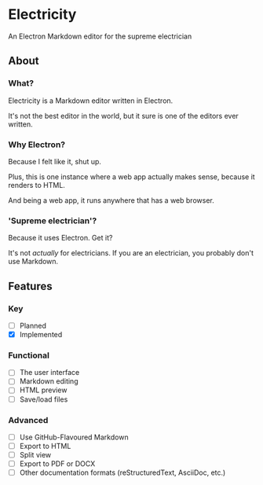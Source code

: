 # Electricity

An Electron Markdown editor for the supreme electrician

## About

### What?

Electricity is a Markdown editor written in Electron.

It's not the best editor in the world, but it sure is one of the editors ever
written.

### Why Electron?

Because I felt like it, shut up.

Plus, this is one instance where a web app actually makes sense, because it
renders to HTML.

And being a web app, it runs anywhere that has a web browser.

### 'Supreme electrician'?

Because it uses Electron. Get it?

It's not *actually* for electricians. If you are an electrician, you probably
don't use Markdown.

## Features

### Key

- [ ] Planned
- [x] Implemented

### Functional

- [ ] The user interface
- [ ] Markdown editing
- [ ] HTML preview
- [ ] Save/load files

### Advanced

- [ ] Use GitHub-Flavoured Markdown
- [ ] Export to HTML
- [ ] Split view
- [ ] Export to PDF or DOCX
- [ ] Other documentation formats (reStructuredText, AsciiDoc, etc.)
